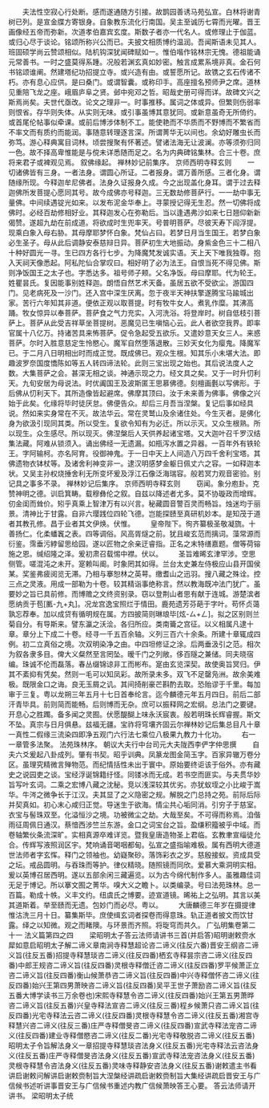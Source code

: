 <!-- { "loadSidebar": true } -->
　　夫法性空寂心行处断。感而遂通随方引接。故鹊园善诱马苑弘宣。白林将谢青树已列。是宣金牒方寄银身。自象教东流化行南国。吴主至诚历七霄而光曜。晋王画像经五帝而弥新。次道孝伯嘉宾玄度。斯数子者亦一代名人。或修理止于伽蓝。或归心尽于谈论。铭颂所称兴公而已。夫披文相质博约温润。吾闻斯语未见其人。班固硕学尚云赞颂相似。陆机钩深犹闻碑赋如一。惟伯喈作铭林宗无愧。德祖能诵元常善书。一时之盛莫得系踵。况般若渊玄真如妙密。触言成累系境非真。金石何书铭颂谁阐。然建塔纪功招提立寺。或兴造有由。或誓愿所记。故镌之玄石传诸不朽。亦有息心应供。是曰桑门。或谓智囊。或称印手。高座擅名预师尹之席。道林见重陪飞龙之座。峨眉庐阜之贤。邺中宛邓之哲。昭哉史册可得而详。故碑文兴之斯焉尚矣。夫世代亟改。论文之理非一。时事推移。属词之体或异。但繁则伤弱率则恨省。存华则失体。从实则无味。或引事虽博其意犹同。或新意虽奇无所倚约。或首尾伦帖事似牵课。或前后博涉体制不工。能使艳而不华质而不野博而不繁省而不率文而有质约而能润。事随意转理逐言深。所谓菁华无以间也。余幼好雕虫长而弥笃。游心释典寓目词林。顷尝搜聚有怀著述。譬诸法海无让波澜。亦等须弥归同一色。故不择高卑惟能是与傥未详悉随而足之。名为内典碑铭集林。合三十卷。庶将来君子或裨观见焉。
叙佛缘起。
禅林妙记前集序。
京师西明寺释玄则
　　一切诸佛皆有三身。一者法身。谓圆心所证。二者报身。谓万善所感。三者化身。谓随缘所现。今释迦牟尼佛者。法身久证报身久成。今之出现盖化身耳。谓于过去释迦佛所发菩提心愿同其号。故今成佛亦号释迦。三无数劫修菩萨行。一一劫中事无量佛。中间续遇锭光如来。以发布泥金华奉上。寻蒙授记得无生忍。然一切佛将成佛时。必经百劫修相好业。其释迦发心在弥勒后。当以逢遇弗沙如来七日翘仰新新偈赞。遂超九劫在前成道。将欲成时生兜率天。号普明菩萨。尽彼天寿下阎浮提。现乘白象入母右胁。其母摩耶梦怀白象。梵仙占曰。若梦日月当生国王。若梦白象必生圣子。母从此后调静安泰慈辩日异。菩萨初生大地振动。身紫金色三十二相八十种好圆光一寻。生已四方各行七步。为降魔梵发诚实语。天上天下唯我独尊。抱入天祠天像悉起。阿私陀仙合掌叹曰。相好明了必为法王。自恨当死不得见佛。斯则净饭国王之太子也。字悉达多。祖号师子颊。父名净饭。母曰摩耶。代为轮王。姓瞿昙氏。复因能事别姓释迦。朗悟自然艺术天备。虽居五欲不受欲尘。游国四门。见老病死及一沙门。还入宫中深生厌离。忽于夜半天神扶擎遂腾宝马踰城出家。苦行六年知其非道。便依正观以取菩提。时有牧牛女人。煮乳作糜。其沸高踊。牧女惊异以奉菩萨。菩萨食之气力充实。入河洗浴。将登岸时。树自低枝引菩萨上。菩萨从此受吉祥草坐菩提树。恶魔见已生嗔恼心云。此人者欲空我界。即率官属十八亿万。持诸苦具来怖菩萨。促令急起受五欲乐。又遣妙意天女三人。来惑菩萨。尔时入胜意慈定生怜愍心。魔军自然堕落退散。三妙天女化为瘿鬼。降魔军已。于二月八日明相出时而成正觉。既成佛已。观众生根。知其乐小未堪大法。即趣波罗奈国度憍陈如等五人转四谛法轮。此则三宝出现之始也。其后说法度人之数。大集菩萨之会。甚深无相之谈。神通示现之力。经文具之矣。又于一时升忉利天。九旬安居为母说法。时优阗国王及波斯匿王思慕佛德。刻檀画氎以写佛形。于后佛从忉利天下。其所造像皆起避席。佛摩其顶曰。汝于未来善为佛事。佛像之兴始于此矣。化缘将毕时徒厌怠。佛便告众。却后三月吾当涅槃。复记后事如经具说。然如来实身常在不灭。故法华云。常在灵鹫山及余诸住处。今生灭者。是佛化身为欲汲引现同其类。所以受生。复欲令知有为必迁。所以示灭。又众生根熟。所以现生。众生感尽。所以现灭。佛涅槃后人天供养起诸宝塔。又大迦叶召千罗汉结集法藏。阿难从锁须入。诵出佛经一无遗漏。如瓶泻水置之异器。一百年外有铁轮王。字阿输柯。亦名阿育。役御神鬼。于一日中天上人间造八万四千舍利宝塔。其佛遗物衣钵杖等。及诸舍利神变非一。逮汉明感梦金躯日佩丈六之容。一如释迦本状。又吴主孙权烧捶舍利无所变坏爰及浮江石像泛海瑞容。般若冥力观音密验。别记具之事多不录。
禅林妙记后集序。
京师西明寺释玄则
　　窃闻。象分庖卦。克赞神明之德。训启箕畴。载穆彝伦之叙。自兹以降述者尤多。莫不协璇政而增辉。仞金闺而耸价。矧乎真乘上智津万有以兴言。秘藏圆音警百灵而畅旨。烛迷均于丽景。清神比于甘露。自非六璎践位四轮飞德。岂能探赜至真研机妙本。是知茂于道者其教孔修。昌于业者其文伊焕。伏惟。
　　皇帝陛下。徇齐纂极圣敬凝旒。十善扬仁。化柔蟠竁之表。四等调俗。风高胥燧之前。犹且峻玄范而摛词。藻常源而衍鉴。霈垂污綍留思给园。遂以匠物之余亲迂睿指。正名之末特缮嘉题。僧等荷镕施之恩。缄绍隆之泽。爰初肃召载惕中襟。伏以。
　　圣旨难晞玄津罕涉。空思侧管。嗟混沌之未开。寔赖叫阍。时象罔其如得。兰台太史兼左侍极应山县开国侯某。奖鉴弗疲阅览无滞。乃相与搴恕林之英萼。缴耆山之迅羽。搜八藏之殊诠。控三点之灵液。用成一部勒为十卷。较其精诣事绝称言。然以教海既冲法门犹广。虽要妙之旨已具前修。而博赡之文终资别录。窃以登荆山者思有献于连城。游楚滨者愿纳贡于苞[匭-九+丸]。况龙宫逸宝照烂于情田。鹿苑遗芳芬葩于字叶。苟怀贞蔼孰忘荐奉。加以成贷有循明规在属。方四披简则琳琅毕[炫-ㄙ+ㄥ]。拟之区别则兰菊自分。有导斯来。譬东瀛之沃浍。各归所应。类南籥之宫征。以义相属凡逮十章。章分上下成二十卷。经寻一千五百余轴。义列三百六十余条。所建十章辄成四例。初二立真俗之境。次双明染净之由。中四坦修证之涂。后两垂汲引之范。相次为叙各隶多目。俾大义粲然至言罔坠。暧千门之列敞。侈百隧之兼储。同夫晓宿编。珠诚不伦而磊落。春丛缀锦谅非工而彬布。寔由玄览深契。故使奥旨冥归。伊其不紊抑有凭矣。然则一毛可以知凤彩。故所录未多。双飞不足罄凫洲。故余美难极。既限金口之诲。良无玉屑之讥。其间掎削豪芒斟酌去取。恐贻谬于千里。每加审于三复。粤以龙朔三年五月十七日首奉纶言。迄今麟德元年五月四日。前后二部汗青毕具。前则简而能畅。后则博而无杂。庶可以振释网之宏纲。总法门之要键。开息心之胜躅。备多闻之灵囿。伏愿醍醐上味永沃宸衷。般若明珠长辉睿握。斯文不坠。真宗与日月俱悬。兹福无疆。宝祚将穹壤齐固云尔禅林妙记后集总目凡十章一真性二假缘三流染四即净五观门六行法七乘位八极果九教力十化功。
　　右一一章管多法聚。
法苑珠林序。
朝议大夫行中台司元大夫陇西李俨字仲思撰
　　自夫六爻爰起八卦成列。肇有书契。昭乎训典。凤篆龙图金简玉字。百家异辙万卷分区。虽理究精微言殚物范。而纪情括性未出于寰中。原始要终讵该于俗外。亦有藏史之说园吏之谈。宝经浮诞锦籍纡怪。同镂冰而无成。若书空而匪实。与夫贯华妙旨写叶玄词。二乘之宏博八藏之沈秘。竞以浅深较其优劣。亦犹蚁垤之小比峻于嵩华。牛涔之微争长于江汉。夫其显了之义隐密之规。解脱之门总持之苑。前际后际并契真如。初心末心咸归正觉。导迷生于欲海。情尘共心垢同消。引穷子于慈室。衣宝与髻珠双至。化溢恒沙之境。功被微尘之劫。大哉至矣。不可得而称焉。洎偕雨征周佩日通汉。蔡愔西涉竺兰东游。金口之词宝台之旨。盈缣积籀被乎中域。而卷轴繁伙条流深旷。实相真源卒难详览。暨我皇唐造物圣上君临。玄教聿宣缁徒允合。传辉写液照润区宇。梵响诵音喝咽都甸。弘宣之盛指喻难极。属有西明大德道世法师者字玄恽。释门之领袖也。幼嶷聚砂。落饰彩衣之岁。慈殷接蚁。资成具受之坛。戒品圆明。与吞珠而等护。律仪精晓。随照镜而同欣。爱慕大乘洞明实相。爰以英博召居西明。遂以五部余闲三藏遍览。以为古今绵代制作多人。虽雅趣佳词无足于博记。所以搴文囿之菁华。嗅大义之瞻卜。以类编录。号曰法苑珠林。总一百篇。勒成十帙。义丰文约。纽虞氏之博要。迹宣道镜。晞祐上之弘明。其言以美其道斯着。举至赜而无遗。包妙门而必尽。粤以。
　　大唐麟德三年岁在摄提律惟沽洗三月十日。纂集斯毕。庶使缉玄词者探卷而得意珠。轨正道者披文而饮甘露。绎之以知微。观之而睹隩。与环景而齐照。将琁穹而共久。
广弘明集卷第二十一
法义篇第四之四
　　梁昭明太子答云法师请讲书三首(并启答)昭明谢敕赍水犀如意启昭明太子解二谛义章南涧寺释慧超论咨二谛义(往反六番)晋安王纲咨二谛义旨(往反五番)招提寺释慧琰咨二谛义(往反四番)栖玄寺释昙宗咨二谛义(往反四番)中郎王规咨二谛义旨(往反四番)灵根寺释僧迁咨二谛义(往反四番)罗平候萧正立咨二谛义旨(往反四番)衡山候萧恭咨二谛义旨(往反四番)中兴寺释僧怀咨二谛义(往反四番)始兴王第四男萧映咨二谛义旨(往反四番)吴平王世子萧励咨二谛义旨(往反五番大博学读书三万余卷也)宋熙寺释慧令咨二谛义(往反四番)始兴王第五男萧晔咨二谛义旨(往反五番)兴皇寺释法宣咨二谛义(往反三番)程乡候萧只咨二谛义旨(往反四番)光宅寺释法云咨二谛义(往反四番)灵根寺释慧令咨二谛义(往反五番)湘宫寺释慧兴咨二谛义(往反三番)庄严寺释僧旻咨二谛义(往反四番)宣武寺释法宠咨二谛义(往反四番)建业寺释僧愍咨二谛义(往反二番)光宅寺释敬脱咨二谛义(往反五番)昭明太子令旨解法身义一章招提寺释慧琰咨法身义(往反五番)光宅寺释法云咨法身义(往反五番)庄严寺释僧旻咨法身义(往反五番)宣武寺释法宠咨法身义(往反五番)灵根寺释慧令咨法身义(往反五番)灵味寺释静安咨法身义(往反五番)谢敕遣主书看讲启谢敕问解讲启谢敕赍制旨大涅槃经讲疏启谢敕赍制旨大集经讲疏启晋安王与广信候书述听讲事晋安王与广信候书重述内教广信候萧映答王心要。
答云法师请开讲书。
梁昭明太子统

